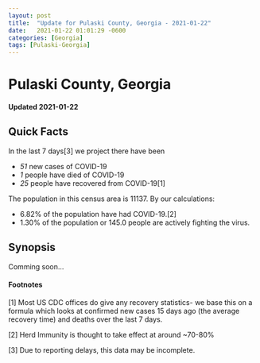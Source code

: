 ```yaml
---
layout: post
title:  "Update for Pulaski County, Georgia - 2021-01-22"
date:   2021-01-22 01:01:29 -0600
categories: [Georgia]
tags: [Pulaski-Georgia]
---
```


# Pulaski County, Georgia
#### Updated 2021-01-22

## Quick Facts

In the last 7 days[3] we project there have been
- *51* new cases of COVID-19
- *1* people have died of COVID-19
- *25* people have recovered from COVID-19[1]

The population in this census area is 11137. By our calculations:
- 6.82% of the population have had COVID-19.[2]
- 1.30% of the population or 145.0 people are actively fighting the virus.

## Synopsis

Comming soon...


#### Footnotes

[1] Most US CDC offices do give any recovery statistics- we base this on a formula which looks at confirmed new cases
15 days ago (the average recovery time) and deaths over the last 7 days.

[2] Herd Immunity is thought to take effect at around ~70-80%

[3] Due to reporting delays, this data may be incomplete.
 
    